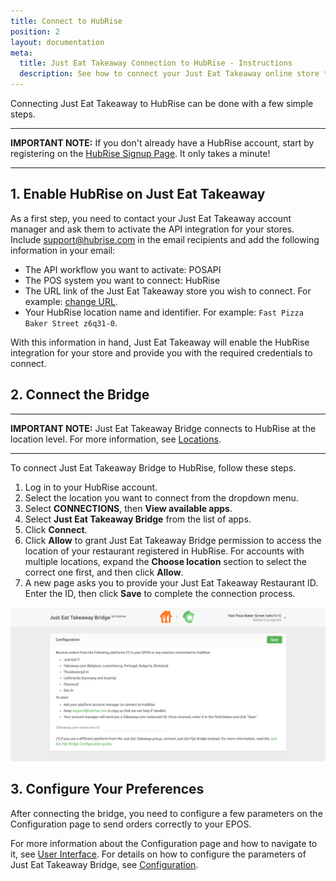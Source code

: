 ```yaml
---
title: Connect to HubRise
position: 2
layout: documentation
meta:
  title: Just Eat Takeaway Connection to HubRise - Instructions
  description: See how to connect your Just Eat Takeaway online store to HubRise. Connection is simple. Send the link of your Just Eat Takeaway page to HubRise and follow a few steps to connect.
---
```


Connecting Just Eat Takeaway to HubRise can be done with a few simple steps.

---

**IMPORTANT NOTE:** If you don't already have a HubRise account, start by registering on the [HubRise Signup Page](https://manager.hubrise.com/signup). It only takes a minute!

---

## 1. Enable HubRise on Just Eat Takeaway

As a first step, you need to contact your Just Eat Takeaway account manager and ask them to activate the API integration for your stores.
Include [support@hubrise.com](mailto:support@hubrise.com) in the email recipients and add the following information in your email:

- The API workflow you want to activate: POSAPI
- The POS system you want to connect: HubRise
- The URL link of the Just Eat Takeaway store you wish to connect. For example: [change URL](https://www.just-eat.ie/restaurants-saba-to-go-rathmines/).
- Your HubRise location name and identifier. For example: `Fast Pizza Baker Street z6q31-0`.

With this information in hand, Just Eat Takeaway will enable the HubRise integration for your store and provide you with the required credentials to connect.

## 2. Connect the Bridge

---

**IMPORTANT NOTE:** Just Eat Takeaway Bridge connects to HubRise at the location level. For more information, see [Locations](/docs/locations/).

---

To connect Just Eat Takeaway Bridge to HubRise, follow these steps.

1. Log in to your HubRise account.
1. Select the location you want to connect from the dropdown menu.
1. Select **CONNECTIONS**, then **View available apps**.
1. Select **Just Eat Takeaway Bridge** from the list of apps.
1. Click **Connect**.
1. Click **Allow** to grant Just Eat Takeaway Bridge permission to access the location of your restaurant registered in HubRise. For accounts with multiple locations, expand the **Choose location** section to select the correct one first, and then click **Allow**.
1. A new page asks you to provide your Just Eat Takeaway Restaurant ID. Enter the ID, then click **Save** to complete the connection process.

![Just Eat Takeaway Restaurant ID](../images/001-en-takeaway-restaurant-id.png)

## 3. Configure Your Preferences

After connecting the bridge, you need to configure a few parameters on the Configuration page to send orders correctly to your EPOS.

For more information about the Configuration page and how to navigate to it, see [User Interface](/apps/just-eat-takeaway/user-interface/#configuration-page). For details on how to configure the parameters of Just Eat Takeaway Bridge, see [Configuration](/apps/just-eat-takeaway/configuration).